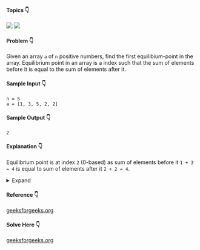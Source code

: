 #### Topics :point_down:
![](https://img.shields.io/badge/-array-wheat) ![](https://img.shields.io/badge/-prefix--sum-wheat)

#### Problem :point_down:
Given an array `a` of `n` positive numbers, find the first equilibium-point in the array. 
Equilibrium point in an array is a index such that the sum of elements before it is equal to the sum of elements after it.

#### Sample Input :point_down:
```
n = 5
a = [1, 3, 5, 2, 2]
```
#### Sample Output :point_down:
```
2
```
#### Explanation :point_down:
Equilibrium point is at index `2` (0-based) as sum of elements before it `1 + 3 = 4` is equal to sum of elements after it `2 + 2 = 4`.

<details>
<summary>Expand</summary>

#### Python :point_down:
```py
def solve(a, n):
    prefix_sum = []
    suffix_sum = []
    
    sum_ = 0
    for i in range(n):
      sum_ += a[i]
      prefix_sum.append(sum_)
    
    sum_ = 0
    a_sum = sum(a)
    for i in range(n):
      suffix_sum.append(a_sum - sum_)
      sum_ += a[i]
    
    for i in range(n):
      if prefix_sum[i] == suffix_sum[i]:
        return i
        
    return -1
```
#### Time Complexity :point_down:
```
O(n)
```
#### Space Complexity :point_down:
```
O(n)
```

#### Python :point_down:
```py
def solve(a, n):
    if (n == 1):
        return 0

    left_sum = 0
    right_sum = sum(a) - a[0]
    
    for i in range(1, n):
        left_sum += a[i-1]
        right_sum -= a[i]

        if (left_sum == right_sum):
            return i
    
    return -1
```
#### Time Complexity :point_down:
```
O(n)
```
#### Space Complexity :point_down:
```
O(1)
```
</details>

#### Reference :point_down:
[geeksforgeeks.org](https://www.geeksforgeeks.org/find-element-array-sum-left-array-equal-sum-right-array/)

#### Solve Here :point_down:
[geeksforgeeks.org](https://practice.geeksforgeeks.org/problems/equilibrium-point-1587115620/1)
